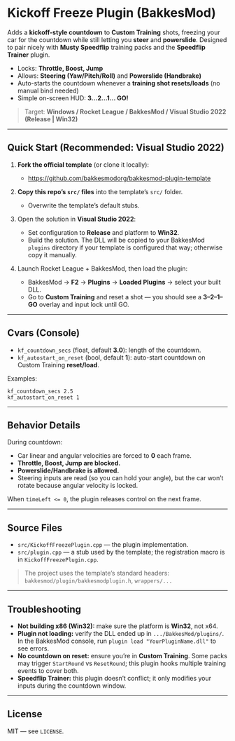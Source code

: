 
# Kickoff Freeze Plugin (BakkesMod)

Adds a **kickoff-style countdown** to **Custom Training** shots, freezing your car for the countdown while still letting you **steer** and **powerslide**. Designed to pair nicely with **Musty Speedflip** training packs and the **Speedflip Trainer** plugin.

- Locks: **Throttle, Boost, Jump**
- Allows: **Steering (Yaw/Pitch/Roll)** and **Powerslide (Handbrake)**
- Auto-starts the countdown whenever a **training shot resets/loads** (no manual bind needed)
- Simple on-screen HUD: **3…2…1… GO!**

> Target: **Windows / Rocket League / BakkesMod / Visual Studio 2022 (Release | Win32)**

---

## Quick Start (Recommended: Visual Studio 2022)

1. **Fork the official template** (or clone it locally):
   - https://github.com/bakkesmodorg/bakkesmod-plugin-template

2. **Copy this repo’s `src/` files** into the template’s `src/` folder.
   - Overwrite the template’s default stubs.

3. Open the solution in **Visual Studio 2022**:
   - Set configuration to **Release** and platform to **Win32**.
   - Build the solution. The DLL will be copied to your BakkesMod `plugins` directory if your template is configured that way; otherwise copy it manually.

4. Launch Rocket League + BakkesMod, then load the plugin:
   - BakkesMod → **F2** → **Plugins** → **Loaded Plugins** → select your built DLL.
   - Go to **Custom Training** and reset a shot — you should see a **3–2–1–GO** overlay and input lock until GO.

---

## Cvars (Console)

- `kf_countdown_secs` (float, default **3.0**): length of the countdown.
- `kf_autostart_on_reset` (bool, default **1**): auto-start countdown on Custom Training **reset/load**.

Examples:
```
kf_countdown_secs 2.5
kf_autostart_on_reset 1
```

---

## Behavior Details

During countdown:
- Car linear and angular velocities are forced to **0** each frame.
- **Throttle, Boost, Jump are blocked.**
- **Powerslide/Handbrake is allowed.**
- Steering inputs are read (so you can hold your angle), but the car won’t rotate because angular velocity is locked.

When `timeLeft <= 0`, the plugin releases control on the next frame.

---

## Source Files

- `src/KickoffFreezePlugin.cpp` — the plugin implementation.
- `src/plugin.cpp` — a stub used by the template; the registration macro is in `KickoffFreezePlugin.cpp`.

> The project uses the template’s standard headers: `bakkesmod/plugin/bakkesmodplugin.h`, `wrappers/...`

---

## Troubleshooting

- **Not building x86 (Win32):** make sure the platform is **Win32**, not x64.
- **Plugin not loading:** verify the DLL ended up in `.../BakkesMod/plugins/`. In the BakkesMod console, run `plugin load "YourPluginName.dll"` to see errors.
- **No countdown on reset:** ensure you’re in **Custom Training**. Some packs may trigger `StartRound` vs `ResetRound`; this plugin hooks multiple training events to cover both.
- **Speedflip Trainer:** this plugin doesn’t conflict; it only modifies your inputs during the countdown window.

---

## License

MIT — see `LICENSE`.
